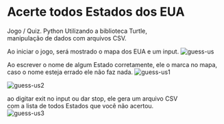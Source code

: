 # Acerte todos Estados dos EUA
Jogo / Quiz. Python Utilizando a biblioteca Turtle, </br> manipulação de dados com arquivos CSV.


Ao iniciar o jogo, será mostrado o mapa dos EUA e um input.
![guess-us](https://github.com/naaul/Guess-USA-State/assets/123416054/deea6bc8-34e6-4c37-8123-abed337d0816)

Ao escrever o nome de algum Estado corretamente, ele o marca no mapa, </br> caso o nome esteja errado ele não faz nada.
![guess-us1](https://github.com/naaul/Guess-USA-State/assets/123416054/b0518e24-aa95-4951-9f5e-85ff4f4df0c2)

![guess-us2](https://github.com/naaul/Guess-USA-State/assets/123416054/175290a1-f000-43ca-bca4-097c85b2f46b)

ao digitar exit no input ou dar stop, ele gera um arquivo CSV </br> com a lista de todos Estados que você não acertou.
</br>
![guess-us3](https://github.com/naaul/Guess-USA-State/assets/123416054/dd1a7ed9-3948-4893-be61-0f1855d1a89d)
